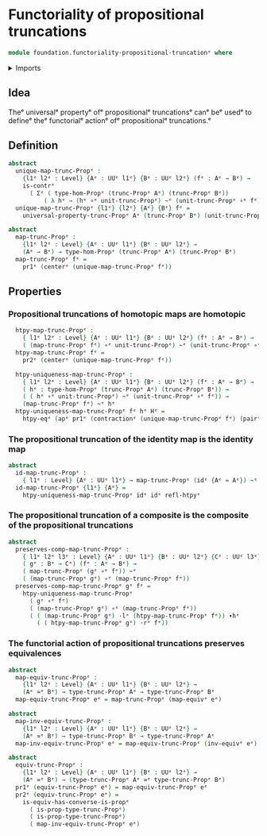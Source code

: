 # Functoriality of propositional truncations

```agda
module foundation.functoriality-propositional-truncationᵉ where
```

<details><summary>Imports</summary>

```agda
open import foundation.action-on-identifications-functionsᵉ
open import foundation.dependent-pair-typesᵉ
open import foundation.function-extensionalityᵉ
open import foundation.logical-equivalencesᵉ
open import foundation.propositional-truncationsᵉ
open import foundation.universe-levelsᵉ
open import foundation.whiskering-homotopies-compositionᵉ

open import foundation-core.contractible-typesᵉ
open import foundation-core.equivalencesᵉ
open import foundation-core.function-typesᵉ
open import foundation-core.homotopiesᵉ
open import foundation-core.propositionsᵉ
```

</details>

## Idea

Theᵉ universalᵉ propertyᵉ ofᵉ propositionalᵉ truncationsᵉ canᵉ beᵉ usedᵉ to defineᵉ theᵉ
functorialᵉ actionᵉ ofᵉ propositionalᵉ truncations.ᵉ

## Definition

```agda
abstract
  unique-map-trunc-Propᵉ :
    {l1ᵉ l2ᵉ : Level} {Aᵉ : UUᵉ l1ᵉ} {Bᵉ : UUᵉ l2ᵉ} (fᵉ : Aᵉ → Bᵉ) →
    is-contrᵉ
      ( Σᵉ ( type-hom-Propᵉ (trunc-Propᵉ Aᵉ) (trunc-Propᵉ Bᵉ))
          ( λ hᵉ → (hᵉ ∘ᵉ unit-trunc-Propᵉ) ~ᵉ (unit-trunc-Propᵉ ∘ᵉ fᵉ)))
  unique-map-trunc-Propᵉ {l1ᵉ} {l2ᵉ} {Aᵉ} {Bᵉ} fᵉ =
    universal-property-trunc-Propᵉ Aᵉ (trunc-Propᵉ Bᵉ) (unit-trunc-Propᵉ ∘ᵉ fᵉ)

abstract
  map-trunc-Propᵉ :
    {l1ᵉ l2ᵉ : Level} {Aᵉ : UUᵉ l1ᵉ} {Bᵉ : UUᵉ l2ᵉ} →
    (Aᵉ → Bᵉ) → type-hom-Propᵉ (trunc-Propᵉ Aᵉ) (trunc-Propᵉ Bᵉ)
  map-trunc-Propᵉ fᵉ =
    pr1ᵉ (centerᵉ (unique-map-trunc-Propᵉ fᵉ))
```

## Properties

### Propositional truncations of homotopic maps are homotopic

```agda
  htpy-map-trunc-Propᵉ :
    { l1ᵉ l2ᵉ : Level} {Aᵉ : UUᵉ l1ᵉ} {Bᵉ : UUᵉ l2ᵉ} (fᵉ : Aᵉ → Bᵉ) →
    ( (map-trunc-Propᵉ fᵉ) ∘ᵉ unit-trunc-Propᵉ) ~ᵉ (unit-trunc-Propᵉ ∘ᵉ fᵉ)
  htpy-map-trunc-Propᵉ fᵉ =
    pr2ᵉ (centerᵉ (unique-map-trunc-Propᵉ fᵉ))

  htpy-uniqueness-map-trunc-Propᵉ :
    { l1ᵉ l2ᵉ : Level} {Aᵉ : UUᵉ l1ᵉ} {Bᵉ : UUᵉ l2ᵉ} (fᵉ : Aᵉ → Bᵉ) →
    ( hᵉ : type-hom-Propᵉ (trunc-Propᵉ Aᵉ) (trunc-Propᵉ Bᵉ)) →
    ( ( hᵉ ∘ᵉ unit-trunc-Propᵉ) ~ᵉ (unit-trunc-Propᵉ ∘ᵉ fᵉ)) →
    (map-trunc-Propᵉ fᵉ) ~ᵉ hᵉ
  htpy-uniqueness-map-trunc-Propᵉ fᵉ hᵉ Hᵉ =
    htpy-eqᵉ (apᵉ pr1ᵉ (contractionᵉ (unique-map-trunc-Propᵉ fᵉ) (pairᵉ hᵉ Hᵉ)))
```

### The propositional truncation of the identity map is the identity map

```agda
abstract
  id-map-trunc-Propᵉ :
    { l1ᵉ : Level} {Aᵉ : UUᵉ l1ᵉ} → map-trunc-Propᵉ (idᵉ {Aᵉ = Aᵉ}) ~ᵉ idᵉ
  id-map-trunc-Propᵉ {l1ᵉ} {Aᵉ} =
    htpy-uniqueness-map-trunc-Propᵉ idᵉ idᵉ refl-htpyᵉ
```

### The propositional truncation of a composite is the composite of the propositional truncations

```agda
abstract
  preserves-comp-map-trunc-Propᵉ :
    { l1ᵉ l2ᵉ l3ᵉ : Level} {Aᵉ : UUᵉ l1ᵉ} {Bᵉ : UUᵉ l2ᵉ} {Cᵉ : UUᵉ l3ᵉ}
    ( gᵉ : Bᵉ → Cᵉ) (fᵉ : Aᵉ → Bᵉ) →
    ( map-trunc-Propᵉ (gᵉ ∘ᵉ fᵉ)) ~ᵉ
    ( (map-trunc-Propᵉ gᵉ) ∘ᵉ (map-trunc-Propᵉ fᵉ))
  preserves-comp-map-trunc-Propᵉ gᵉ fᵉ =
    htpy-uniqueness-map-trunc-Propᵉ
      ( gᵉ ∘ᵉ fᵉ)
      ( (map-trunc-Propᵉ gᵉ) ∘ᵉ (map-trunc-Propᵉ fᵉ))
      ( ( (map-trunc-Propᵉ gᵉ) ·lᵉ (htpy-map-trunc-Propᵉ fᵉ)) ∙hᵉ
        ( ( htpy-map-trunc-Propᵉ gᵉ) ·rᵉ fᵉ))
```

### The functorial action of propositional truncations preserves equivalences

```agda
abstract
  map-equiv-trunc-Propᵉ :
    {l1ᵉ l2ᵉ : Level} {Aᵉ : UUᵉ l1ᵉ} {Bᵉ : UUᵉ l2ᵉ} →
    (Aᵉ ≃ᵉ Bᵉ) → type-trunc-Propᵉ Aᵉ → type-trunc-Propᵉ Bᵉ
  map-equiv-trunc-Propᵉ eᵉ = map-trunc-Propᵉ (map-equivᵉ eᵉ)

abstract
  map-inv-equiv-trunc-Propᵉ :
    {l1ᵉ l2ᵉ : Level} {Aᵉ : UUᵉ l1ᵉ} {Bᵉ : UUᵉ l2ᵉ} →
    (Aᵉ ≃ᵉ Bᵉ) → type-trunc-Propᵉ Bᵉ → type-trunc-Propᵉ Aᵉ
  map-inv-equiv-trunc-Propᵉ eᵉ = map-equiv-trunc-Propᵉ (inv-equivᵉ eᵉ)

abstract
  equiv-trunc-Propᵉ :
    {l1ᵉ l2ᵉ : Level} {Aᵉ : UUᵉ l1ᵉ} {Bᵉ : UUᵉ l2ᵉ} →
    (Aᵉ ≃ᵉ Bᵉ) → (type-trunc-Propᵉ Aᵉ ≃ᵉ type-trunc-Propᵉ Bᵉ)
  pr1ᵉ (equiv-trunc-Propᵉ eᵉ) = map-equiv-trunc-Propᵉ eᵉ
  pr2ᵉ (equiv-trunc-Propᵉ eᵉ) =
    is-equiv-has-converse-is-propᵉ
      ( is-prop-type-trunc-Propᵉ)
      ( is-prop-type-trunc-Propᵉ)
      ( map-inv-equiv-trunc-Propᵉ eᵉ)
```